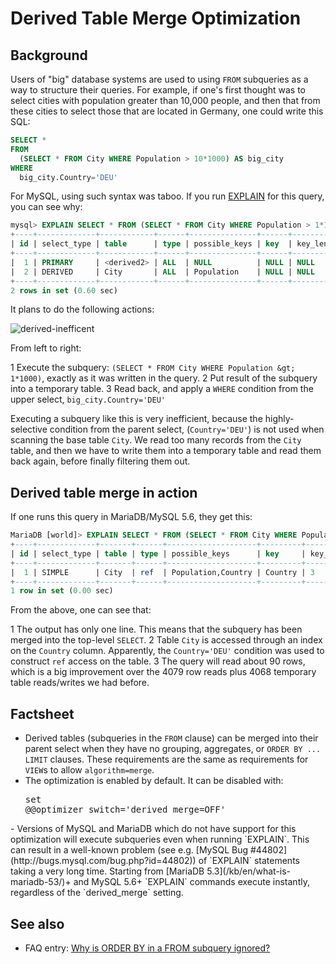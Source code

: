 # Derived Table Merge Optimization

## Background

Users of "big" database systems are used to using `FROM` subqueries as a way
to structure their queries. For example, if one's first thought was to select cities with population greater than 10,000 people, and then that
from these cities to select those that are located in Germany, one
could write this SQL:

```sql
SELECT * 
FROM 
  (SELECT * FROM City WHERE Population > 10*1000) AS big_city
WHERE 
  big_city.Country='DEU'
```

For MySQL, using such syntax was taboo. If you run [EXPLAIN](/sql-statements-structure/sql-statements/administrative-sql-statements/analyze-and-explain-statements/explain/) for
this query, you can see why:

```sql
mysql> EXPLAIN SELECT * FROM (SELECT * FROM City WHERE Population > 1*1000) AS big_city WHERE big_city.Country='DEU' ;
+----+-------------+------------+------+---------------+------+---------+------+------+-------------+
| id | select_type | table      | type | possible_keys | key  | key_len | ref  | rows | Extra       |
+----+-------------+------------+------+---------------+------+---------+------+------+-------------+
|  1 | PRIMARY     | <derived2> | ALL  | NULL          | NULL | NULL    | NULL | 4068 | Using where |
|  2 | DERIVED     | City       | ALL  | Population    | NULL | NULL    | NULL | 4079 | Using where |
+----+-------------+------------+------+---------------+------+---------+------+------+-------------+
2 rows in set (0.60 sec)
```

It plans to do the following actions:

<img src="/kb/en/derived-table-merge-optimization/+image/derived-inefficent" alt="derived-inefficent" title="derived-inefficent">

From left to right:

1 Execute the subquery: `(SELECT * FROM City WHERE Population &gt; 1*1000)`,
  exactly as it was written in the query.
2 Put result of the subquery into a temporary table.
3 Read back, and apply a `WHERE` condition from the upper
  select, `big_city.Country='DEU'`

Executing a subquery like this is very inefficient, because the
highly-selective condition from the parent select, (`Country='DEU'`) is not
used when scanning the base table `City`. We read too many records from the
`City` table, and then we have to write them into a temporary table and read
them back again, before finally filtering them out.

## Derived table merge in action

If one runs this query in MariaDB/MySQL 5.6, they get this:

```sql
MariaDB [world]> EXPLAIN SELECT * FROM (SELECT * FROM City WHERE Population > 1*1000) AS big_city WHERE big_city.Country='DEU';
+----+-------------+-------+------+--------------------+---------+---------+-------+------+------------------------------------+
| id | select_type | table | type | possible_keys      | key     | key_len | ref   | rows | Extra                              |
+----+-------------+-------+------+--------------------+---------+---------+-------+------+------------------------------------+
|  1 | SIMPLE      | City  | ref  | Population,Country | Country | 3       | const |   90 | Using index condition; Using where |
+----+-------------+-------+------+--------------------+---------+---------+-------+------+------------------------------------+
1 row in set (0.00 sec)
```

From the above, one can see that:

1 The output has only one line. This means that the subquery has been merged
  into the top-level `SELECT`.
2 Table `City` is accessed through an index on the `Country` column.
  Apparently, the `Country='DEU'` condition was used to construct `ref`
  access on the table.
3 The query will read about 90 rows, which is a big improvement over the 4079
  row reads plus 4068 temporary table reads/writes we had before.

## Factsheet

- Derived tables (subqueries in the `FROM` clause) can be merged into their
  parent select when they have no grouping, aggregates,
  or `ORDER BY ...  LIMIT` clauses. These requirements are the same as
  requirements for `VIEW`s to allow `algorithm=merge`.
- The optimization is enabled by default. It can be disabled
  with: <pre class="fixed"><span class="k">set</span> <span class="o">@@</span><span class="n">optimizer_switch</span><span class="o">=</span><span class="s1">'derived_merge=OFF'</span>
</pre>
- Versions of MySQL and MariaDB which do not have support for this optimization
  will execute subqueries even when running `EXPLAIN`. This can result in a
  well-known problem (see e.g. [MySQL Bug #44802](http://bugs.mysql.com/bug.php?id=44802)) of `EXPLAIN` statements taking a
  very long time. Starting from [MariaDB 5.3](/kb/en/what-is-mariadb-53/)+ and MySQL 5.6+ `EXPLAIN`
  commands execute instantly, regardless of the `derived_merge` setting.

## See also

- FAQ entry: [Why is ORDER BY in a FROM subquery ignored?](/kb/en/why-is-order-by-in-a-from-subquery-ignored/)